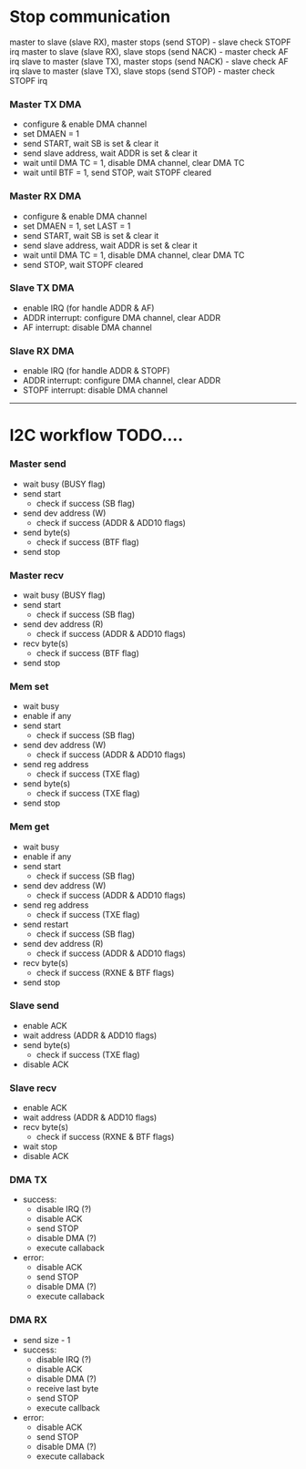 # Stop communication

master to slave (slave RX), master stops (send STOP) - slave check STOPF irq
master to slave (slave RX), slave stops (send NACK) - master check AF irq
slave to master (slave TX), master stops (send NACK) - slave check AF irq
slave to master (slave TX), slave stops (send STOP) - master check STOPF irq

### Master TX DMA
- configure & enable DMA channel
- set DMAEN = 1
- send START, wait SB is set & clear it
- send slave address, wait ADDR is set & clear it
- wait until DMA TC = 1, disable DMA channel, clear DMA TC
- wait until BTF = 1, send STOP, wait STOPF cleared

### Master RX DMA
- configure & enable DMA channel
- set DMAEN = 1, set LAST = 1
- send START, wait SB is set & clear it
- send slave address, wait ADDR is set & clear it
- wait until DMA TC = 1, disable DMA channel, clear DMA TC
- send STOP, wait STOPF cleared

### Slave TX DMA
- enable IRQ (for handle ADDR & AF)
- ADDR interrupt: configure DMA channel, clear ADDR
- AF interrupt: disable DMA channel

### Slave RX DMA
- enable IRQ (for handle ADDR & STOPF)
- ADDR interrupt: configure DMA channel, clear ADDR
- STOPF interrupt: disable DMA channel

-----------------------------------------------------------------

# I2C workflow TODO....

### Master send

- wait busy (BUSY flag)
- send start
  - check if success (SB flag)
- send dev address (W)
  - check if success (ADDR & ADD10 flags)
- send byte(s)
  - check if success (BTF flag)
- send stop

### Master recv

- wait busy (BUSY flag)
- send start
  - check if success (SB flag)
- send dev address (R)
  - check if success (ADDR & ADD10 flags)
- recv byte(s)
  - check if success (BTF flag)
- send stop

### Mem set

- wait busy
- enable if any
- send start
  - check if success (SB flag)
- send dev address (W)
  - check if success (ADDR & ADD10 flags)
- send reg address
  - check if success (TXE flag)
- send byte(s)
  - check if success (TXE flag)
- send stop

### Mem get

- wait busy
- enable if any
- send start
  - check if success (SB flag)
- send dev address (W)
  - check if success (ADDR & ADD10 flags)
- send reg address
  - check if success (TXE flag)
- send restart
  - check if success (SB flag)
- send dev address (R)
  - check if success (ADDR & ADD10 flags)
- recv byte(s)
  - check if success (RXNE & BTF flags)
- send stop

### Slave send

- enable ACK
- wait address (ADDR & ADD10 flags)
- send byte(s)
  - check if success (TXE flag)
- disable ACK

### Slave recv

- enable ACK
- wait address (ADDR & ADD10 flags)
- recv byte(s)
  - check if success (RXNE & BTF flags)
- wait stop
- disable ACK

### DMA TX

- success:
  - disable IRQ (?)
  - disable ACK
  - send STOP
  - disable DMA (?)
  - execute callaback
- error:
  - disable ACK
  - send STOP
  - disable DMA (?)
  - execute callaback

### DMA RX

- send size - 1
- success:
  - disable IRQ (?)
  - disable ACK
  - disable DMA (?)
  - receive last byte
  - send STOP
  - execute callback
- error:
  - disable ACK
  - send STOP
  - disable DMA (?)
  - execute callaback